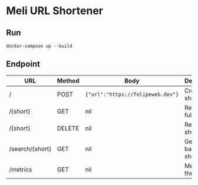 # Meli URL Shortener

## Run

```
docker-compose up --build
```

## Endpoint

| URL | Method | Body | Desctiption |
|-----|--------|------|-------------|
|/|POST|`{"url":"https://felipeweb.dev"}`|Create short URL|
|/{short}|GET|nil|Redirect to full URL|
|/{short}|DELETE|nil|Remove short URL|
|/search/{short}|GET|nil|Get full URL based on short|
|/metrics|GET|nil|Metrics of the service|
